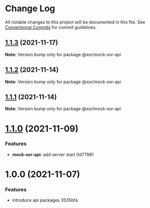# Change Log

All notable changes to this project will be documented in this file.
See [Conventional Commits](https://conventionalcommits.org) for commit guidelines.

## [1.1.3](/compare/@xor/mock-xor-api@1.1.2...@xor/mock-xor-api@1.1.3) (2021-11-17)

**Note:** Version bump only for package @xor/mock-xor-api





## [1.1.2](/compare/@xor/mock-xor-api@1.1.1...@xor/mock-xor-api@1.1.2) (2021-11-14)

**Note:** Version bump only for package @xor/mock-xor-api





## [1.1.1](/compare/@xor/mock-xor-api@1.1.0...@xor/mock-xor-api@1.1.1) (2021-11-14)

**Note:** Version bump only for package @xor/mock-xor-api





# [1.1.0](/compare/@xor/mock-xor-api@1.0.0...@xor/mock-xor-api@1.1.0) (2021-11-09)


### Features

* **mock-xor-api:** add server start 0d77981





# 1.0.0 (2021-11-07)


### Features

* introduce api packages 3535bfa
